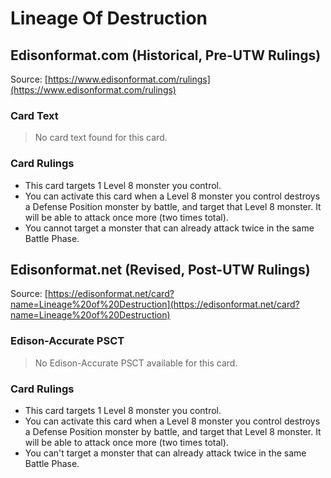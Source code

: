 # Lineage Of Destruction

## Edisonformat.com (Historical, Pre-UTW Rulings)

Source: [https://www.edisonformat.com/rulings](https://www.edisonformat.com/rulings)

### Card Text

> No card text found for this card.

### Card Rulings

*   This card targets 1 Level 8 monster you control.
*   You can activate this card when a Level 8 monster you control destroys a Defense Position monster by battle, and target that Level 8 monster. It will be able to attack once more (two times total).
*   You cannot target a monster that can already attack twice in the same Battle Phase.

## Edisonformat.net (Revised, Post-UTW Rulings)

Source: [https://edisonformat.net/card?name=Lineage%20of%20Destruction](https://edisonformat.net/card?name=Lineage%20of%20Destruction)

### Edison-Accurate PSCT

> No Edison-Accurate PSCT available for this card.

### Card Rulings

*   This card targets 1 Level 8 monster you control.
*   You can activate this card when a Level 8 monster you control destroys a Defense Position monster by battle, and target that Level 8 monster. It will be able to attack once more (two times total).
*   You can't target a monster that can already attack twice in the same Battle Phase.
            